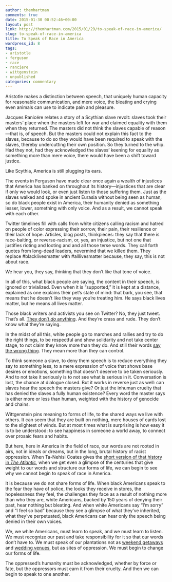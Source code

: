 ```yaml
---
author: themhartman
comments: true
date: 2015-01-30 00:52:46+00:00
layout: post
link: http://themhartman.com/2015/01/29/to-speak-of-race-in-america/
slug: to-speak-of-race-in-america
title: To Speak of Race in America
wordpress_id: 8
tags:
- aristotle
- ferguson
- race
- ranciere
- wittgenstein
- unpublished
categories: commentary
---
```


Aristotle makes a distinction between speech, that uniquely human capacity for reasonable communication, and mere voice, the bleating and crying even animals can use to indicate pain and pleasure.

Jacques Ranicére relates a story of a Scythian slave revolt: slaves took their masters’ place when the masters left for war and claimed equality with them when they returned. The masters did not think the slaves capable of reason—that is, of speech. But the masters could not explain this fact to the slaves, because to do so they would have been required to speak with the slaves, thereby undercutting their own position. So they turned to the whip. Had they not, had they acknowledged the slaves’ keening for equality as something more than mere voice, there would have been a shift toward justice.

Like Scythia, America is still plugging its ears.

The events in Ferguson have made clear once again a wealth of injustices that America has banked on throughout its history—injustices that are clear if only we would look, or even just listen to those suffering them. Just as the slaves walked and spoke in ancient Eurasia without being seen as human, so do black people exist in America, their humanity denied as something lesser, lower, something with only voice. And as a result, we cannot speak with each other.

Twitter timelines fill with calls from white citizens calling racism and hatred on people of color expressing their sorrow, their pain, their resilience or their lack of hope. Articles, blog posts, thinkpieces: they say that there is race-baiting, or reverse-racism, or, yes, an injustice, but not one that justifies rioting and looting and and all those terse words. They call forth quotes from long-dead leaders, nevermind that we killed them. They replace #blacklivesmatter with #alllivesmatter because, they say, this is not about race.

We hear you, they say, thinking that they don’t like that tone of voice.

In all of this, what black people are saying, the content in their speech, is ignored or trivialized. Even when it is “supported,” it is kept at a distance, explained as one explains their pet’s state of mind: that bark, you see, that means that he doesn’t like they way you’re treating him. He says black lives matter, but he means all lives matter.

Those black writers and activists you see on Twitter? No, they just tweet. That’s all. [They don’t _do_ anything](http://thistweetcalledmyback.tumblr.com/post/105036139485/thistweetcalledmyback). And they’re crass and rude. They don’t know what they’re saying.

In the midst of all this, white people go to marches and rallies and try to do the right things, to be respectful and show solidarity and not take center stage, to not claim they know more than they do. And still their words [say the wrong thing](http://bendstowardjustice.tumblr.com/post/104742740875/dear-white-protestors). They mean more than they can control.

To think someone a slave, to deny them speech is to reduce everything they say to something less, to a mere expression of voice that shows base desires or emotions, something that doesn’t deserve to be taken seriously. And to not take it seriously is to not see what is serious in it. Conversation is lost, the chance at dialogue closed. But it works in reverse just as well: can slaves hear the speech the masters give? Or just the inhuman cruelty that has denied the slaves a fully human existence? Every word the master says is either more or less than human, weighted with the history of genocide and chains.

Wittgenstein pins meaning to forms of life, to the shared ways we live with others. It can seem that they are built on nothing, mere houses of cards lost to the slightest of winds. But at most times what is surprising is how easy it is to be understood: to see happiness in someone a world away, to connect over prosaic fears and habits.

But here, here in America in the field of race, our words are not rooted in airs, not in ideals or dreams, but in the long, brutal history of racist oppression. When Ta-Nehisi Coates gives the [short version of that history in _The Atlantic_](http://www.theatlantic.com/features/archive/2014/05/the-case-for-reparations/361631/), when we get even a glimpse of the centuries that give weight to our words and structure our forms of life, we can begin to see why we cannot begin to speak of race in America.

It is because we do not share forms of life. When black Americans speak to the fear they have of police, the looks they receive in stores, the hopelessness they feel, the challenges they face as a result of nothing more than who they are, white Americans, backed by 150 years of denying their past, hear nothing but bleating. And when white Americans say “I’m sorry” and “I feel so bad” because they see a glimpse of what they’ve inherited, what they’ve perpetuated, black Americans can hear only the speech being denied in their own voices.

We, we white Americans, must learn to speak, and we must learn to listen. We must recognize our past and take responsibility for it so that our words don’t have to. We must speak of our plantations not as [weekend getaways](http://www.mansfieldplantation.com/) and [wedding venues](http://www.magnoliaplantation.com/events/), but as sites of oppression. We must begin to change our forms of life.

The oppressed’s humanity must be acknowledged, whether by force or fate, but the oppressors must earn it from their cruelty. And then we can begin to speak to one another.
